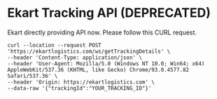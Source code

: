 # Ekart Tracking API (DEPRECATED)

Ekart directly providing API now. Please follow this CURL request.

```
curl --location --request POST 'https://ekartlogistics.com/ws/getTrackingDetails' \
--header 'Content-Type: application/json' \
--header 'User-Agent: Mozilla/5.0 (Windows NT 10.0; Win64; x64) AppleWebKit/537.36 (KHTML, like Gecko) Chrome/93.0.4577.82 Safari/537.36' \
--header 'Origin: https://ekartlogistics.com' \
--data-raw '{"trackingId":"YOUR_TRACKING_ID"}'
```

<!--
### API Endpoint

**1. Track with Tracking ID (Get):**<br>

```
https://ekart-api.vercel.app/check?id={tracking-id}
```

### Make Your Own

- Fork this Repo
- Goto <tt>https://vercel.com</tt>
- Connect with your Forked Repo
- Deploy

### Made with 💗 and

- [NodeJS](https://nodejs.org/ "NodeJS")
- [JS-Dom](https://www.npmjs.com/package/jsdom "JS-Dom")
- [html-table-to-json](https://www.npmjs.com/package/html-table-to-json "html-table-to-json")
- [Request](https://www.npmjs.com/package/request "Request")
- [Vercel](https://vercel.com "Vercel")

### Using this API:

- [Ekart Tracking Bot](https://telegram.dog/ekart_tracking_bot "Ekart Tracking Bot")

_Impliment this API on your Project & send a message [here](https://t.me/t_projects "here") to get featured in this section._
<br>

## Star this Repo if you Liked it ⭐⭐⭐ -->
